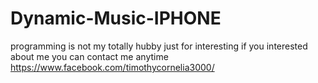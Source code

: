 # Dynamic-Music-IPHONE
programming is not my totally hubby just for interesting if you interested about me you can contact me anytime 
https://www.facebook.com/timothycornelia3000/
